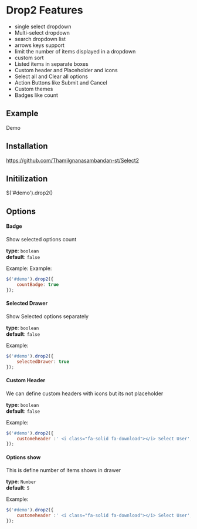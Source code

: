 # Drop2 Features

- single select dropdown
- Multi-select dropdown
- search dropdown list
- arrows keys support
- limit the number of items displayed in a dropdown
- custom sort
- Listed items in separate boxes
- Custom header and Placeholder and icons 
- Select all and Clear all options 
- Action Buttons like Submit and Cancel
- Custom themes
- Badges like count


## Example

Demo

## Installation

https://github.com/Thamilgnanasambandan-st/Select2

## Initilization 

$('#demo').drop2()

## Options

#### Badge

Show selected options count

**type**: `boolean`  
**default**: `false`  

Example:
Example:  
```js
$('#demo').drop2({
    countBadge: true
});
```

#### Selected Drawer

Show Selected options separately 

**type**: `boolean`  
**default**: `false`  

Example:  
```js
$('#demo').drop2({
    selectedDrawer: true
});
```

#### Custom Header 

We can define custom headers with icons but its not placeholder 

**type**: `boolean`  
**default**: `false`  

Example:  
```js
$('#demo').drop2({
    customeheader :' <i class="fa-solid fa-download"></i> Select User',
});
```

#### Options show

This is define number of items shows in drawer 

**type**: `Number`  
**default**: `5`  

Example:  
```js
$('#demo').drop2({
    customeheader :' <i class="fa-solid fa-download"></i> Select User',
});
```



